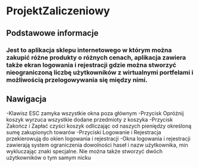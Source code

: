 # ProjektZaliczeniowy
## Podstawowe informacje
### Jest to aplikacja sklepu internetowego w którym można zakupić różne produkty o różnych cenach, aplikacja zawiera także ekran logowania i rejestracji gdzie można stworzyć nieograniczoną liczbę użytkowników z wirtualnymi portfelami i możliwością przelogowywania się między nimi.

## Nawigacja
-Klawisz ESC zamyka wszystkie okna poza głównym
-Przycisk Opróżnij koszyk wyrzuca wszystkie dodane przedmioty z koszyka
-Przycisk Zakończ i Zapłać czyści koszyk odliczając od naszych pieniędzy określoną sumę zakupionych towarów
-Przyciski Logowanie i Rejestracja przekierowują do okien logowania i rejestracji
-Okna logowania i rejestracji zawierają system ograniczenia dowolności haseł i nazw użytkownika, min wykluczając znaki specjalne. Nie można także stworzyć dwóch użytkowników o tym samym nicku
